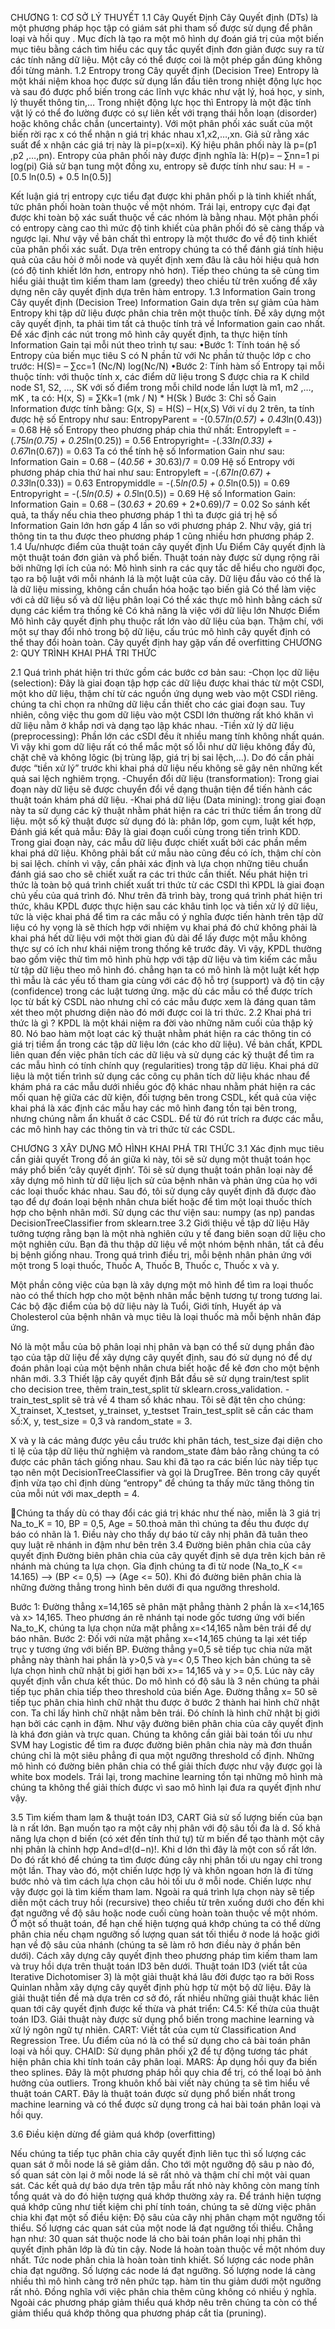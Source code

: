 CHƯƠNG 1: CƠ SỞ LÝ THUYẾT
1.1 Cây Quyết Định
Cây Quyết định (DTs) là một phương pháp học tập có giám sát phi tham số được sử dụng để phân loại và hồi quy . Mục đích là tạo ra một mô hình dự đoán giá trị của một biến mục tiêu bằng cách tìm hiểu các quy tắc quyết định đơn giản được suy ra từ các tính năng dữ liệu. Một cây có thể được coi là một phép gần đúng không đổi từng mảnh.
1.2 ​​Entropy trong Cây quyết định (Decision Tree)
Entropy là một khái niệm khoa học được sử dụng lần đầu tiên trong nhiệt động lực học và sau đó được phổ biến trong các lĩnh vực khác như vật lý, hoá học, y sinh, lý thuyết thông tin,… Trong nhiệt động lực học thì Entropy là một đặc tính vật lý có thể đo lường được có sự liên kết với trạng thái hỗn loạn (disorder) hoặc không chắc chắn (uncertainty).
Với một phân phối xác suất của một biến rời rạc x có thể nhận n giá trị khác nhau x1,x2,…,xn.
Giả sử rằng xác suất để x nhận các giá trị này là pi=p(x=xi).
Ký hiệu phân phối này là p=(p1 ,p2 ,…,pn). Entropy của phân phối này được định nghĩa là:                H(p)=  – ∑nn=1 pi log(pi)
Giả sử bạn tung một đồng xu, entropy sẽ được tính như sau:
H = -[0.5 ln(0.5) + 0.5 ln(0.5)]










Kết luận giá trị entropy cực tiểu đạt được khi phân phối p là tinh khiết nhất, tức phân phối hoàn toàn thuộc về một nhóm. Trái lại, entropy cực đại đạt được khi toàn bộ xác suất thuộc về các nhóm là bằng nhau. Một phân phối có entropy càng cao thì mức độ tinh khiết của phân phối đó sẽ càng thấp và ngược lại.
Như vậy về bản chất thì entropy là một thước đo về độ tinh khiết của phân phối xác suất. Dựa trên entropy chúng ta có thể đánh giá tính hiệu quả của câu hỏi ở mỗi node và quyết định xem đâu là câu hỏi hiệu quả hơn (có độ tinh khiết lớn hơn, entropy nhỏ hơn). Tiếp theo chúng ta sẽ cùng tìm hiểu giải thuật tìm kiếm tham lam (greedy) theo chiều từ trên xuống để xây dựng nên cây quyết định dựa trên hàm entropy.
1.3 Information Gain trong Cây quyết định (Decision Tree)
Information Gain dựa trên sự giảm của hàm Entropy khi tập dữ liệu được phân chia trên một thuộc tính. Để xây dựng một cây quyết định, ta phải tìm tất cả thuộc tính trả về Information gain cao nhất.
Để xác định các nút trong mô hình cây quyết định, ta thực hiện tính Information Gain tại mỗi nút theo trình tự sau:
•Bước 1: Tính toán hệ số Entropy của biến mục tiêu S có N phần tử với Nc phần tử thuộc lớp c cho trước:
H(S)=  – ∑cc=1 (Nc/N) log(Nc/N)
•Bước 2: Tính hàm số Entropy tại mỗi thuộc tính: với thuộc tính x, các điểm dữ liệu trong S được chia ra K child node S1, S2, …, SK với số điểm trong mỗi child node lần lượt là m1, m2 ,…, mK , ta có:
H(x, S) = ∑Kk=1 (mk / N) * H(Sk )
Bước 3: Chỉ số Gain Information được tính bằng:
G(x, S) = H(S) – H(x,S)
Với ví dụ 2 trên, ta tính được hệ số Entropy như sau:
EntropyParent  = -(0.57*ln(0.57) + 0.43*ln(0.43)) = 0.68
Hệ số Entropy theo phương pháp chia thứ nhất:
Entropyleft = -(.75*ln(0.75) + 0.25*ln(0.25))  = 0.56
Entropyright= -(.33*ln(0.33) + 0.67*ln(0.67)) = 0.63
Ta có thể tính hệ số Information Gain như sau:
Information Gain = 0.68 – (4*0.56 + 3*0.63)/7 = 0.09
Hệ số Entropy với phương pháp chia thứ hai như sau:
Entropyleft  = -(.67*ln(0.67) + 0.33*ln(0.33))  = 0.63
Entropymiddle = -(.5*ln(0.5) + 0.5*ln(0.5))  = 0.69
Entropyright = -(.5*ln(0.5) + 0.5*ln(0.5))  = 0.69
Hệ số Information Gain:
Information Gain = 0.68 – (3*0.63 + 2*0.69 + 2*0.69)/7 = 0.02
So sánh kết quả, ta thấy nếu chia theo phương pháp 1 thì ta được giá trị hệ số Information Gain lớn hơn gấp 4 lần so với phương pháp 2. Như vậy, giá trị thông tin ta thu được theo phương pháp 1 cũng nhiều hơn phương pháp 2.
1.4 Ưu/nhược điểm của thuật toán cây quyết định
 Ưu Điểm
Cây quyết định là một thuật toán đơn giản và phổ biến. Thuật toán này được sử dụng rộng rãi bởi những lợi ích của nó:
Mô hình sinh ra các quy tắc dễ hiểu cho người đọc, tạo ra bộ luật với mỗi nhánh lá là một luật của cây.
Dữ liệu đầu vào có thể là là dữ liệu missing, không cần chuẩn hóa hoặc tạo biến giả
Có thể làm việc với cả dữ liệu số và dữ liệu phân loại
Có thể xác thực mô hình bằng cách sử dụng các kiểm tra thống kê
Có khả năng là việc với dữ liệu lớn
Nhược Điểm
Mô hình cây quyết định phụ thuộc rất lớn vào dữ liệu của bạn. Thậm chí, với một sự thay đổi nhỏ trong bộ dữ liệu, cấu trúc mô hình cây quyết định có thể thay đổi hoàn toàn.
Cây quyết định hay gặp vấn đề overfitting
CHƯƠNG 2: QUY TRÌNH KHAI PHÁ TRI THỨC





2.1 Quá trình phát hiện tri thức gồm các bước cơ bản sau: 
-Chọn lọc dữ liệu (selection): Đây là giai đoạn tập hợp các dữ liệu được khai thác từ một CSDl, một kho dữ liệu, thậm chí từ các nguồn ứng dụng web vào một CSDl riêng. chúng ta chỉ chọn ra những dữ liệu cần thiết cho các giai đoạn sau. Tuy nhiên, công việc thu gom dữ liệu vào một CSDl lớn thường rất khó khăn vì dữ liệu nằm ở khắp nơi và dạng tạo lập khác nhau. 
-Tiền xử lý dữ liệu (preprocessing): Phần lớn các cSDl đều ít nhiều mang tính không nhất quán. Vì vậy khi gom dữ liệu rất có thể mắc một số lỗi như dữ liệu không đầy đủ, chặt chẽ và không lôgic (bị trùng lặp, giá trị bị sai lệch,...). Do đó cần phải được “tiền xử lý” trước khi khai phá dữ liệu nếu không sẽ gây nên những kết quả sai lệch nghiêm trọng. 
-Chuyển đổi dữ liệu (transformation): Trong giai đoạn này dữ liệu sẽ được chuyển đổi về dạng thuận tiện để tiến hành các thuật toán khám phá dữ liệu. -Khai phá dữ liệu (Data mining): trong giai đoạn này ta sử dụng các kỹ thuật nhằm phát hiện ra các tri thức tiềm ẩn trong dữ liệu. một số kỹ thuật được sử dụng đó là: phân lớp, gom cụm, luật kết hợp, Đánh giá kết quả mẫu: Đây là giai đoạn cuối cùng trong tiến trình KDD. 
Trong giai đoạn này, các mẫu dữ liệu được chiết xuất bởi các phần mềm khai phá dữ liệu. Không phải bất cứ mẫu nào cũng đều có ích, thậm chí còn bị sai lệch. chính vì vậy, cần phải xác định và lựa chọn những tiêu chuẩn đánh giá sao cho sẽ chiết xuất ra các tri thức cần thiết. Nếu phát hiện tri thức là toàn bộ quá trình chiết xuất tri thức từ các CSDl thì KPDL là giai đoạn chủ yếu của quá trình đó.
 Như trên đã trình bày, trong quá trình phát hiện tri thức, khâu KPDL được thực hiện sau các khâu tinh lọc và tiền xử lý dữ liệu, tức là việc khai phá để tìm ra các mẫu có ý nghĩa được tiến hành trên tập dữ liệu có hy vọng là sẽ thích hợp với nhiệm vụ khai phá đó chứ không phải là khai phá hết dữ liệu với một thời gian đủ dài để lấy được một mẫu không thực sự có ích như khái niệm trong thống kê trước đây. Vì vậy, KPDL thường bao gồm việc thử tìm mô hình phù hợp với tập dữ liệu và tìm kiếm các mẫu từ tập dữ liệu theo mô hình đó. chẳng hạn ta có mô hình là một luật kết hợp thì mẫu là các yếu tố tham gia cùng với các độ hỗ trợ (support) và độ tin cậy (confidence) trong các luật tương ứng. mặc dù các mẫu có thể được trích lọc từ bất kỳ CSDL nào nhưng chỉ có các mẫu được xem là đáng quan tâm xét theo một phương diện nào đó mới được coi là tri thức.
2.2 Khai phá tri thức là gì ?
 KPDL là một khái niệm ra đời vào những năm cuối của thập kỷ 80. Nó bao hàm một loạt các kỹ thuật nhằm phát hiện ra các thông tin có giá trị tiềm ẩn trong các tập dữ liệu lớn (các kho dữ liệu). Về bản chất, KPDL liên quan đến việc phân tích các dữ liệu và sử dụng các kỹ thuật để tìm ra các mẫu hình có tính chính quy (regularities) trong tập dữ liệu.
 Khai phá dữ liệu là một tiến trình sử dụng các công cụ phân tích dữ liệu khác nhau để khám phá ra các mẫu dưới nhiều góc độ khác nhau nhằm phát hiện ra các mối quan hệ giữa các dữ kiện, đối tượng bên trong CSDL, kết quả của việc khai phá là xác định các mẫu hay các mô hình đang tồn tại bên trong, nhưng chúng nằm ẩn khuất ở các CSDL. Để từ đó rút trích ra được các mẫu, các mô hình hay các thông tin và tri thức từ các CSDL.

CHƯƠNG 3 XÂY DỰNG MÔ HÌNH KHAI PHÁ TRI THỨC
3.1 Xác định mục tiêu cần giải quyết
Trong đồ án giữa kì này,  tôi sẽ sử dụng một thuật toán học máy phổ biến ‘cây quyết định’. Tôi sẽ sử dụng thuật toán phân loại này để xây dựng mô hình từ dữ liệu lịch sử của bệnh nhân và phản ứng của họ với các loại thuốc khác nhau. Sau đó, tôi sử dụng cây quyết định đã được đào tạo để dự đoán loại bệnh nhân chưa biết hoặc để tìm một loại thuốc thích hợp cho bệnh nhân mới.
Sử dụng các thư viện sau:
numpy (as np)
pandas
DecisionTreeClassifier from sklearn.tree
3.2 Giới thiệu về tập dữ liệu
Hãy tưởng tượng rằng bạn là một nhà nghiên cứu y tế đang biên soạn dữ liệu cho một nghiên cứu. Bạn đã thu thập dữ liệu về một nhóm bệnh nhân, tất cả đều bị bệnh giống nhau. Trong quá trình điều trị, mỗi bệnh nhân phản ứng với một trong 5 loại thuốc, Thuốc A, Thuốc B, Thuốc c, Thuốc x và y.

Một phần công việc của bạn là xây dựng một mô hình để tìm ra loại thuốc nào có thể thích hợp cho một bệnh nhân mắc bệnh tương tự trong tương lai. Các bộ đặc điểm của bộ dữ liệu này là Tuổi, Giới tính, Huyết áp và Cholesterol của bệnh nhân và mục tiêu là loại thuốc mà mỗi bệnh nhân đáp ứng.

Nó là một mẫu của bộ phân loại nhị phân và bạn có thể sử dụng phần đào tạo của tập dữ liệu để xây dựng cây quyết định, sau đó sử dụng nó để dự đoán phân loại của một bệnh nhân chưa biết hoặc để kê đơn cho một bệnh nhân mới.
3.3 Thiết lập cây quyết định
Bắt đầu sẽ sử dụng  train/test split cho decision tree, thêm train_test_split từ sklearn.cross_validation.
-train_test_split sẽ trả về 4 tham số khác nhau.
Tôi sẽ đặt tên cho chúng:
X_trainset, X_testset, y_trainset, y_testset
Train_test_split sẽ cần các tham số:X, y, test_size = 0,3 và random_state = 3.

X và y là các mảng được yêu cầu trước khi phân tách, test_size đại diện cho tỉ lệ của tập dữ liệu thử nghiệm và random_state đảm bảo rằng chúng ta có được các phân tách giống nhau.
Sau khi đã tạo ra các biến lúc này tiếp tục tạo nên một DecisionTreeClassifier và gọi là DrugTree. Bên trong cây quyết định vừa tạo chỉ định dùng “entropy"
để chúng ta thấy mức tăng thông tin của mỗi nút với max_depth = 4.





Chúng ta thấy dù có thay đổi các giá trị khác như thế nào, miễn là 3 giá trị Na_to_K = 10, BP = 0,5, Age = 50.thoả mãn thì chúng ta đều thu được dự báo có nhãn là 1. Điều này cho thấy dự báo từ cây nhị phân đã tuân theo quy luật rẽ nhánh in đậm như bên trên
3.4 Đường biên phân chia của cây quyết định
Đường biên phân chia của cây quyết định sẽ dựa trên kịch bản rẽ nhánh mà chúng ta lựa chọn. Gỉa định chúng ta đi từ node (Na_to_K <= 14.165) --> (BP <= 0,5) --> (Age <= 50). Khi đó đường biên phân chia là những đường thẳng trong hình bên dưới đi qua ngưỡng threshold.

Bước 1: Đường thẳng x=14,165 sẽ phân mặt phẳng thành 2 phần là x=<14,165 và x> 14,165. Theo phương án rẽ nhánh tại node gốc tương ứng với biến Na_to_K, chúng ta lựa chọn nửa mặt phẳng x=<14,165 nằm bên trái để dự báo nhãn.
Bước 2: Đối với nửa mặt phẳng x=<14,165 chúng ta lại xét tiếp trục y tương ứng với biến BP. Đường thẳng  y=0,5 sẽ tiếp tục chia nửa mặt phẳng này thành hai phần là y>0,5 và y=< 0,5 Theo kịch bản chúng ta sẽ lựa chọn hình chữ nhật bị giới hạn bởi x>= 14,165 và y >= 0,5. Lúc này cây quyết định vẫn chưa kết thúc. Do mô hình có độ sâu là 3 nên chúng ta phải tiếp tục phân chia tiếp theo threshold của biến Age.
Đường thẳng x= 50 sẽ tiếp tục phân chia hình chữ nhật thu được ở bước 2 thành hai hình chữ nhật con. Ta chỉ lấy hình chữ nhật nằm bên trái. Đó chính là hình chữ nhật bị giới hạn bởi các cạnh in đậm.
Như vậy đường biên phân chia của cây quyết định là khá đơn giản và trực quan. Chúng ta không cần giải bài toán tối ưu như SVM hay Logistic để tìm ra được đường biên phân chia này mà đơn thuần chúng chỉ là một siêu phẳng đi qua một ngưỡng threshold cố định. Những mô hình có đường biên phân chia có thể giải thích được như vậy được gọi là white box models. Trái lại, trong machine learning tồn tại những mô hình mà chúng ta không thể giải thích được vì sao mô hình lại đưa ra quyết định như vậy.


3.5 Tìm kiếm tham lam & thuật toán ID3, CART
Giả sử số lượng biến của bạn là n rất lớn. Bạn muốn tạo ra một cây nhị phân với độ sâu tối đa là d. Số khả năng lựa chọn d biến (có xét đến tính thứ tự) từ m biến để tạo thành một cây nhị phân là chỉnh hợp And=d!(d−n)!. Khi d lớn thì đây là một con số rất lớn. Do đó rất khó để chúng ta tìm được đúng cây nhị phân tối ưu ngay chỉ trong một lần. Thay vào đó, một chiến lược hợp lý và khôn ngoan hơn là đi từng bước nhỏ và tìm cách lựa chọn câu hỏi tối ưu ở mỗi node. Chiến lược như vậy được gọi là tìm kiếm tham lam.
Ngoài ra quá trình lựa chọn này sẽ tiếp diễn một cách truy hồi (recursive) theo chiều từ trên xuống dưới cho đến khi đạt ngưỡng về độ sâu hoặc node cuối cùng hoàn toàn thuộc về một nhóm. Ở một số thuật toán, để hạn chế hiện tượng quá khớp chúng ta có thể dừng phân chia nếu chạm ngưỡng số lượng quan sát tối thiểu ở node lá hoặc giới hạn về độ sâu của nhánh (chúng ta sẽ làm rõ hơn điều này ở phần bên dưới).
Cách xây dựng cây quyết định theo phương pháp tìm kiếm tham lam và truy hồi dựa trên thuật toán ID3 bên dưới.
Thuật toán ID3 (viết tắt của Iterative Dichotomiser 3) là một giải thuật khá lâu đời được tạo ra bởi Ross Quinlan nhằm xây dựng cây quyết định phù hợp từ một bộ dữ liệu. Đây là giải thuật tiền đề mà dựa trên cơ sở đó, rất nhiều những giải thuật khác liên quan tới cây quyết định được kế thừa và phát triển:
C4.5: Kế thừa của thuật toán ID3. Giải thuật này được sử dụng phổ biến trong machine learning và xử lý ngôn ngữ tự nhiên.
CART: Viết tắt của cụm từ Classification And Regression Tree. Ưu điểm của nó là có thể sử dụng cho cả bài toán phân loại và hồi quy.
CHAID: Sử dụng phân phối 
χ2
 để tự động tương tác phát hiện phân chia khi tính toán cây phân loại.
MARS: Áp dụng hồi quy đa biến theo splines. Đây là một phương pháp hồi quy chia để trị, có thể loại bỏ ảnh hưởng của outliers.
Trong khuôn khổ bài viết này chúng ta sẽ tìm hiểu về thuật toán CART. Đây là thuật toán được sử dụng phổ biến nhất trong machine learning và có thể được sử dụng trong cả hai bài toán phân loại và hồi quy.


3.6  Điều kiện dừng để giảm quá khớp (overfitting)

Nếu chúng ta tiếp tục phân chia cây quyết định liên tục thì số lượng các quan sát ở mỗi node lá sẽ giảm dần. Cho tới một ngưỡng độ sâu p nào đó, số quan sát còn lại ở mỗi node lá sẽ rất nhỏ và thậm chí chỉ một vài quan sát. Các kết quả dự báo dựa trên tập mẫu rất nhỏ này không còn mang tính tổng quát và do đó hiện tượng quá khớp thường xảy ra. Để tránh hiện tượng quá khớp cũng như tiết kiệm chi phí tính toán, chúng ta sẽ dừng việc phân chia khi đạt một số điều kiện:
Độ sâu của cây nhị phân chạm một ngưỡng tối thiểu.
Số lượng các quan sát của một node lá đạt ngưỡng tối thiểu. Chẳng hạn như: 30 quan sát thuộc node lá cho bài toán phân loại nhị phân thì quyết định phân lớp là đủ tin cậy.
Node lá hoàn toàn thuộc về một nhóm duy nhất. Tức node phân chia là hoàn toàn tinh khiết.
Số lượng các node phân chia đạt ngưỡng.
Số lượng các node lá đạt ngưỡng. Số lượng node lá càng nhiều thì mô hình càng trở nên phức tạp.
hàm tin thu giảm dưới một ngưỡng rất nhỏ. Đồng nghĩa với việc phân chia thêm cũng không có nhiều ý nghĩa.
Ngoài các phương pháp giảm thiểu quá khớp nêu trên chúng ta còn có thể giảm thiểu quá khớp thông qua phương pháp cắt tỉa (pruning).
